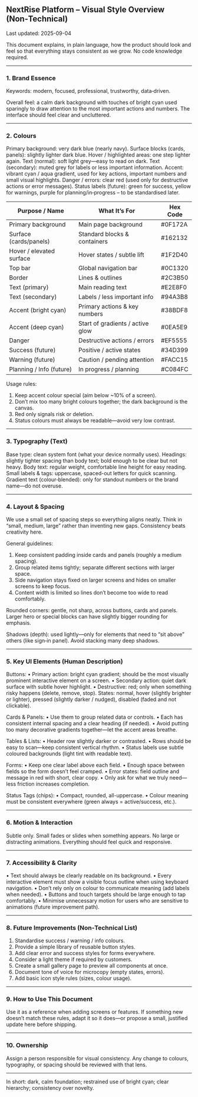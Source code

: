 ## NextRise Platform – Visual Style Overview (Non‑Technical)

Last updated: 2025-09-04

This document explains, in plain language, how the product should look and feel so that everything stays consistent as we grow. No code knowledge required.

---
### 1. Brand Essence
Keywords: modern, focused, professional, trustworthy, data‑driven.

Overall feel: a calm dark background with touches of bright cyan used sparingly to draw attention to the most important actions and numbers. The interface should feel clear and uncluttered.

---
### 2. Colours
Primary background: very dark blue (nearly navy).
Surface blocks (cards, panels): slightly lighter dark blue.
Hover / highlighted areas: one step lighter again.
Text (normal): soft light grey—easy to read on dark.
Text (secondary): muted grey for labels or less important information.
Accent: vibrant cyan / aqua gradient, used for key actions, important numbers and small visual highlights.
Danger / errors: clear red (used only for destructive actions or error messages).
Status labels (future): green for success, yellow for warnings, purple for planning/in‑progress – to be standardised later.

| Purpose / Name | What It’s For | Hex Code |
|----------------|---------------|----------|
| Primary background | Main page background | #0F172A |
| Surface (cards/panels) | Standard blocks & containers | #162132 |
| Hover / elevated surface | Hover states / subtle lift | #1F2D40 |
| Top bar | Global navigation bar | #0C1320 |
| Border | Lines & outlines | #2C3B50 |
| Text (primary) | Main reading text | #E2E8F0 |
| Text (secondary) | Labels / less important info | #94A3B8 |
| Accent (bright cyan) | Primary actions & key numbers | #38BDF8 |
| Accent (deep cyan) | Start of gradients / active glow | #0EA5E9 |
| Danger | Destructive actions / errors | #EF5555 |
| Success (future) | Positive / active states | #34D399 |
| Warning (future) | Caution / pending attention | #FACC15 |
| Planning / Info (future) | In progress / planning | #C084FC |

Usage rules:
1. Keep accent colour special (aim below ~10% of a screen).
2. Don’t mix too many bright colours together; the dark background is the canvas.
3. Red only signals risk or deletion.
4. Status colours must always be readable—avoid very low contrast.

---
### 3. Typography (Text)
Base type: clean system font (what your device normally uses).
Headings: slightly tighter spacing than body text; bold enough to be clear but not heavy.
Body text: regular weight, comfortable line height for easy reading.
Small labels & tags: uppercase, spaced-out letters for quick scanning.
Gradient text (colour‑blended): only for standout numbers or the brand name—do not overuse.

---
### 4. Layout & Spacing
We use a small set of spacing steps so everything aligns neatly. Think in “small, medium, large” rather than inventing new gaps. Consistency beats creativity here.

General guidelines:
1. Keep consistent padding inside cards and panels (roughly a medium spacing).
2. Group related items tightly; separate different sections with larger space.
3. Side navigation stays fixed on larger screens and hides on smaller screens to keep focus.
4. Content width is limited so lines don’t become too wide to read comfortably.

Rounded corners: gentle, not sharp, across buttons, cards and panels. Larger hero or special blocks can have slightly bigger rounding for emphasis.

Shadows (depth): used lightly—only for elements that need to “sit above” others (like sign‑in panel). Avoid stacking many deep shadows.

---
### 5. Key UI Elements (Human Description)
Buttons:
• Primary action: bright cyan gradient; should be the most visually prominent interactive element on a screen.
• Secondary action: quiet dark surface with subtle hover highlight.
• Destructive: red; only when something risky happens (delete, remove, stop).
States: normal, hover (slightly brighter or lighter), pressed (slightly darker / nudged), disabled (faded and not clickable).

Cards & Panels:
• Use them to group related data or controls.
• Each has consistent internal spacing and a clear heading (if needed).
• Avoid putting too many decorative gradients together—let the accent areas breathe.

Tables & Lists:
• Header row slightly darker or contrasted.
• Rows should be easy to scan—keep consistent vertical rhythm.
• Status labels use subtle coloured backgrounds (light tint with readable text).

Forms:
• Keep one clear label above each field.
• Enough space between fields so the form doesn’t feel cramped.
• Error states: field outline and message in red with short, clear copy.
• Only ask for what we truly need—less friction increases completion.

Status Tags (chips):
• Compact, rounded, all-uppercase.
• Colour meaning must be consistent everywhere (green always = active/success, etc.).

---
### 6. Motion & Interaction
Subtle only. Small fades or slides when something appears. No large or distracting animations. Everything should feel quick and responsive.

---
### 7. Accessibility & Clarity
• Text should always be clearly readable on its background.
• Every interactive element must show a visible focus outline when using keyboard navigation.
• Don’t rely only on colour to communicate meaning (add labels when needed).
• Buttons and touch targets should be large enough to tap comfortably.
• Minimise unnecessary motion for users who are sensitive to animations (future improvement path).

---
### 8. Future Improvements (Non‑Technical List)
1. Standardise success / warning / info colours.
2. Provide a simple library of reusable button styles.
3. Add clear error and success styles for forms everywhere.
4. Consider a light theme if required by customers.
5. Create a small gallery page to preview all components at once.
6. Document tone of voice for microcopy (empty states, errors).
7. Add basic icon style rules (sizes, colour usage).

---
### 9. How to Use This Document
Use it as a reference when adding screens or features. If something new doesn’t match these rules, adapt it so it does—or propose a small, justified update here before shipping.

---
### 10. Ownership
Assign a person responsible for visual consistency. Any change to colours, typography, or spacing should be reviewed with that lens.

---

In short: dark, calm foundation; restrained use of bright cyan; clear hierarchy; consistency over novelty.

